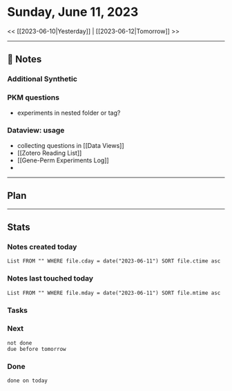 


# Sunday, June 11, 2023

<< [[2023-06-10|Yesterday]] | [[2023-06-12|Tomorrow]] >>

---

## 📝 Notes


### Additional Synthetic



### PKM questions
- experiments in nested folder or tag?
### Dataview: usage
- collecting questions in [[Data Views]]
- [[Zotero Reading List]] 
- [[Gene-Perm Experiments Log]]
- 


---

## Plan


---
## Stats
### Notes created today
```dataview
List FROM "" WHERE file.cday = date("2023-06-11") SORT file.ctime asc
```

### Notes last touched today
```dataview
List FROM "" WHERE file.mday = date("2023-06-11") SORT file.mtime asc
```



### Tasks

### Next

```tasks
not done 
due before tomorrow
```

### Done

```tasks
done on today
```
